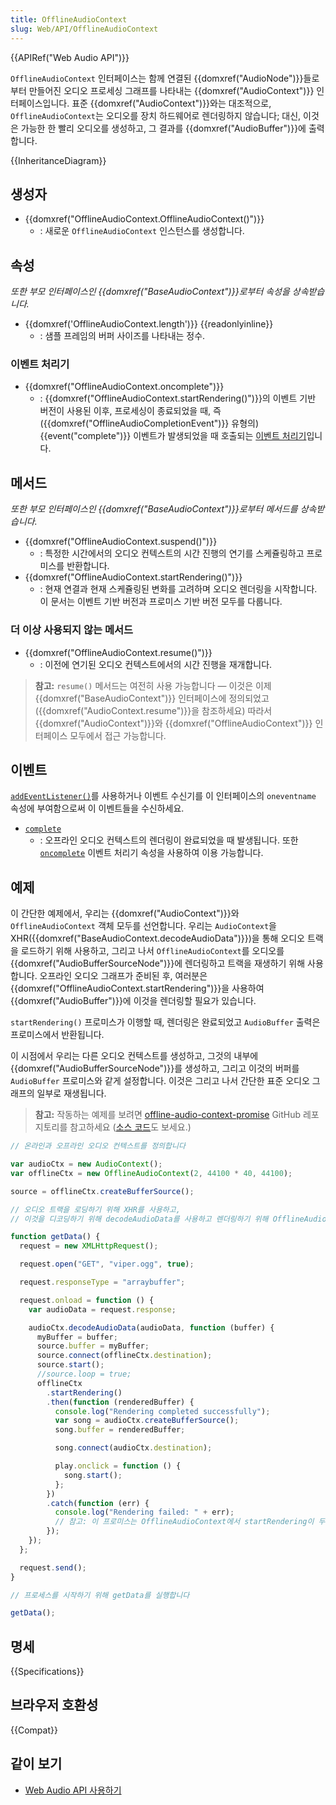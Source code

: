```yaml
---
title: OfflineAudioContext
slug: Web/API/OfflineAudioContext
---
```


{{APIRef("Web Audio API")}}

`OfflineAudioContext` 인터페이스는 함께 연결된 {{domxref("AudioNode")}}들로부터 만들어진 오디오 프로세싱 그래프를 나타내는 {{domxref("AudioContext")}} 인터페이스입니다. 표준 {{domxref("AudioContext")}}와는 대조적으로, `OfflineAudioContext`는 오디오를 장치 하드웨어로 렌더링하지 않습니다; 대신, 이것은 가능한 한 빨리 오디오를 생성하고, 그 결과를 {{domxref("AudioBuffer")}}에 출력합니다.

{{InheritanceDiagram}}

## 생성자

- {{domxref("OfflineAudioContext.OfflineAudioContext()")}}
  - : 새로운 `OfflineAudioContext` 인스턴스를 생성합니다.

## 속성

_또한 부모 인터페이스인 {{domxref("BaseAudioContext")}}로부터 속성을 상속받습니다._

- {{domxref('OfflineAudioContext.length')}} {{readonlyinline}}
  - : 샘플 프레임의 버퍼 사이즈를 나타내는 정수.

### 이벤트 처리기

- {{domxref("OfflineAudioContext.oncomplete")}}
  - : {{domxref("OfflineAudioContext.startRendering()")}}의 이벤트 기반 버전이 사용된 이후, 프로세싱이 종료되었을 때, 즉 ({{domxref("OfflineAudioCompletionEvent")}} 유형의) {{event("complete")}} 이벤트가 발생되었을 때 호출되는 [이벤트 처리기](/ko/docs/Web/Events/Event_handlers)입니다.

## 메서드

_또한 부모 인터페이스인 {{domxref("BaseAudioContext")}}로부터 메서드를 상속받습니다._

- {{domxref("OfflineAudioContext.suspend()")}}
  - : 특정한 시간에서의 오디오 컨텍스트의 시간 진행의 연기를 스케쥴링하고 프로미스를 반환합니다.
- {{domxref("OfflineAudioContext.startRendering()")}}
  - : 현재 연결과 현재 스케쥴링된 변화를 고려하며 오디오 렌더링을 시작합니다. 이 문서는 이벤트 기반 버전과 프로미스 기반 버전 모두를 다룹니다.

### 더 이상 사용되지 않는 메서드

- {{domxref("OfflineAudioContext.resume()")}}
  - : 이전에 연기된 오디오 컨텍스트에서의 시간 진행을 재개합니다.

> **참고:** `resume()` 메서드는 여전히 사용 가능합니다 — 이것은 이제 {{domxref("BaseAudioContext")}} 인터페이스에 정의되었고 ({{domxref("AudioContext.resume")}}을 참조하세요) 따라서 {{domxref("AudioContext")}}와 {{domxref("OfflineAudioContext")}} 인터페이스 모두에서 접근 가능합니다.

## 이벤트

[`addEventListener()`](/ko/docs/Web/API/EventTarget/addEventListener)를 사용하거나 이벤트 수신기를 이 인터페이스의 `oneventname` 속성에 부여함으로써 이 이벤트들을 수신하세요.

- [`complete`](/ko/docs/Web/API/OfflineAudioContext/complete_event)
  - : 오프라인 오디오 컨텍스트의 렌더링이 완료되었을 때 발생됩니다.
    또한 [`oncomplete`](/ko/docs/Web/API/OfflineAudioContext/oncomplete) 이벤트 처리기 속성을 사용하여 이용 가능합니다.

## 예제

이 간단한 예제에서, 우리는 {{domxref("AudioContext")}}와 `OfflineAudioContext` 객체 모두를 선언합니다. 우리는 `AudioContext`을 XHR({{domxref("BaseAudioContext.decodeAudioData")}})을 통해 오디오 트랙을 로드하기 위해 사용하고, 그리고 나서 `OfflineAudioContext`를 오디오를 {{domxref("AudioBufferSourceNode")}}에 렌더링하고 트랙을 재생하기 위해 사용합니다. 오프라인 오디오 그래프가 준비된 후, 여러분은 {{domxref("OfflineAudioContext.startRendering")}}을 사용하여 {{domxref("AudioBuffer")}}에 이것을 렌더링할 필요가 있습니다.

`startRendering()` 프로미스가 이행할 때, 렌더링은 완료되었고 `AudioBuffer` 출력은 프로미스에서 반환됩니다.

이 시점에서 우리는 다른 오디오 컨텍스트를 생성하고, 그것의 내부에 {{domxref("AudioBufferSourceNode")}}를 생성하고, 그리고 이것의 버퍼를 `AudioBuffer` 프로미스와 같게 설정합니다. 이것은 그리고 나서 간단한 표준 오디오 그래프의 일부로 재생됩니다.

> **참고:** 작동하는 예제를 보려면 [offline-audio-context-promise](https://mdn.github.io/webaudio-examples/offline-audio-context-promise/) GitHub 레포지토리를 참고하세요 ([소스 코드](https://github.com/mdn/webaudio-examples/tree/master/offline-audio-context-promise)도 보세요.)

```js
// 온라인과 오프라인 오디오 컨텍스트를 정의합니다

var audioCtx = new AudioContext();
var offlineCtx = new OfflineAudioContext(2, 44100 * 40, 44100);

source = offlineCtx.createBufferSource();

// 오디오 트랙을 로딩하기 위해 XHR를 사용하고,
// 이것을 디코딩하기 위해 decodeAudioData를 사용하고 렌더링하기 위해 OfflineAudioContext를 사용합니다

function getData() {
  request = new XMLHttpRequest();

  request.open("GET", "viper.ogg", true);

  request.responseType = "arraybuffer";

  request.onload = function () {
    var audioData = request.response;

    audioCtx.decodeAudioData(audioData, function (buffer) {
      myBuffer = buffer;
      source.buffer = myBuffer;
      source.connect(offlineCtx.destination);
      source.start();
      //source.loop = true;
      offlineCtx
        .startRendering()
        .then(function (renderedBuffer) {
          console.log("Rendering completed successfully");
          var song = audioCtx.createBufferSource();
          song.buffer = renderedBuffer;

          song.connect(audioCtx.destination);

          play.onclick = function () {
            song.start();
          };
        })
        .catch(function (err) {
          console.log("Rendering failed: " + err);
          // 참고: 이 프로미스는 OfflineAudioContext에서 startRendering이 두 번째로 호출되었을 때 거부되어야만 합니다
        });
    });
  };

  request.send();
}

// 프로세스를 시작하기 위해 getData를 실행합니다

getData();
```

## 명세

{{Specifications}}

## 브라우저 호환성

{{Compat}}

## 같이 보기

- [Web Audio API 사용하기](/ko/docs/Web/API/Web_Audio_API/Using_Web_Audio_API)
